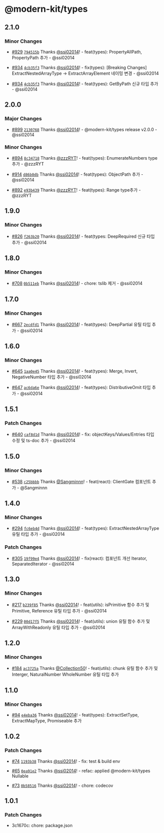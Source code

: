 # @modern-kit/types

## 2.1.0

### Minor Changes

- [#929](https://github.com/modern-agile-team/modern-kit/pull/929) [`794515b`](https://github.com/modern-agile-team/modern-kit/commit/794515ba521f04f79e99756b566ee427756f9eac) Thanks [@ssi02014](https://github.com/ssi02014)! - feat(types): PropertyAllPath, PropertyPath 추가 - @ssi02014

- [#934](https://github.com/modern-agile-team/modern-kit/pull/934) [`4cb35f3`](https://github.com/modern-agile-team/modern-kit/commit/4cb35f3d7a328f70129893f1c0fb9e5c58835d03) Thanks [@ssi02014](https://github.com/ssi02014)! - fix(types): [Breaking Changes] ExtractNestedArrayType -> ExtractArrayElement 네이밍 변경 - @ssi02014

- [#934](https://github.com/modern-agile-team/modern-kit/pull/934) [`4cb35f3`](https://github.com/modern-agile-team/modern-kit/commit/4cb35f3d7a328f70129893f1c0fb9e5c58835d03) Thanks [@ssi02014](https://github.com/ssi02014)! - feat(types): GetByPath 신규 타입 추가 - @ssi02014

## 2.0.0

### Major Changes

- [#899](https://github.com/modern-agile-team/modern-kit/pull/899) [`2130768`](https://github.com/modern-agile-team/modern-kit/commit/21307681a51bfdf1ed25daf2c8e9ca117fe0138c) Thanks [@ssi02014](https://github.com/ssi02014)! - @modern-kit/types release v2.0.0 - @ssi02014

### Minor Changes

- [#894](https://github.com/modern-agile-team/modern-kit/pull/894) [`8c34718`](https://github.com/modern-agile-team/modern-kit/commit/8c34718051c83379328e29c7f6131c45fff3b919) Thanks [@zzzRYT](https://github.com/zzzRYT)! - feat(types): EnumerateNumbers type추가 - @zzzRYT

- [#914](https://github.com/modern-agile-team/modern-kit/pull/914) [`d86b0db`](https://github.com/modern-agile-team/modern-kit/commit/d86b0db45b4bfb796529600217127256e0e0f0c5) Thanks [@ssi02014](https://github.com/ssi02014)! - feat(types): ObjectPath 추가 - @ssi02014

- [#892](https://github.com/modern-agile-team/modern-kit/pull/892) [`e93b439`](https://github.com/modern-agile-team/modern-kit/commit/e93b439c964b6725da02f4197d2bf926b6b74e39) Thanks [@zzzRYT](https://github.com/zzzRYT)! - feat(types): Range type추가 - @zzzRYT

## 1.9.0

### Minor Changes

- [#826](https://github.com/modern-agile-team/modern-kit/pull/826) [`f263b20`](https://github.com/modern-agile-team/modern-kit/commit/f263b207b3153b1961ee6ede81a183c14523f3d7) Thanks [@ssi02014](https://github.com/ssi02014)! - feat(types: DeepRequired 신규 타입 추가 - @ssi02014

## 1.8.0

### Minor Changes

- [#708](https://github.com/modern-agile-team/modern-kit/pull/708) [`0b511eb`](https://github.com/modern-agile-team/modern-kit/commit/0b511eb8ac756964e8e636d567c368b1348c12ba) Thanks [@ssi02014](https://github.com/ssi02014)! - chore: tslib 제거 - @ssi02014

## 1.7.0

### Minor Changes

- [#667](https://github.com/modern-agile-team/modern-kit/pull/667) [`2ecdfd1`](https://github.com/modern-agile-team/modern-kit/commit/2ecdfd11297cbb35941760a52c1201424e51af6c) Thanks [@ssi02014](https://github.com/ssi02014)! - feat(types): DeepPartial 유틸 타입 추가 - @ssi02014

## 1.6.0

### Minor Changes

- [#645](https://github.com/modern-agile-team/modern-kit/pull/645) [`1aa0e45`](https://github.com/modern-agile-team/modern-kit/commit/1aa0e4528cc4feec43312c31555173869096f1a2) Thanks [@ssi02014](https://github.com/ssi02014)! - feat(types): Merge, Invert, NegativeNumber 타입 추가 - @ssi02014

- [#647](https://github.com/modern-agile-team/modern-kit/pull/647) [`ac6da6e`](https://github.com/modern-agile-team/modern-kit/commit/ac6da6e074a9f18dc9136cf156e257d57be17d6b) Thanks [@ssi02014](https://github.com/ssi02014)! - feat(types): DistributiveOmit 타입 추가 - @ssi02014

## 1.5.1

### Patch Changes

- [#640](https://github.com/modern-agile-team/modern-kit/pull/640) [`caf8d1d`](https://github.com/modern-agile-team/modern-kit/commit/caf8d1db4b7844fe50f928296fb47974ad821ebd) Thanks [@ssi02014](https://github.com/ssi02014)! - fix: objectKeys/Values/Entries 타입 수정 및 ts-doc 추가 - @ssi02014

## 1.5.0

### Minor Changes

- [#538](https://github.com/modern-agile-team/modern-kit/pull/538) [`c25bbbb`](https://github.com/modern-agile-team/modern-kit/commit/c25bbbbb90de673002b81a658347eed23c18c63e) Thanks [@Sangminnn](https://github.com/Sangminnn)! - feat(react): ClientGate 컴포넌트 추가 - @Sangminnn

## 1.4.0

### Minor Changes

- [#294](https://github.com/modern-agile-team/modern-kit/pull/294) [`fc6eb4d`](https://github.com/modern-agile-team/modern-kit/commit/fc6eb4df8c818fe5e9ae23158887bd9506459998) Thanks [@ssi02014](https://github.com/ssi02014)! - feat(types): ExtractNestedArrayType 유틸 타입 추가 - @ssi02014

### Patch Changes

- [#305](https://github.com/modern-agile-team/modern-kit/pull/305) [`19f99e4`](https://github.com/modern-agile-team/modern-kit/commit/19f99e49ff80814d6131e279bb80b94d39f0a51b) Thanks [@ssi02014](https://github.com/ssi02014)! - fix(react): 컴포넌트 개선 Iterator, SeparatedIterator - @ssi02014

## 1.3.0

### Minor Changes

- [#217](https://github.com/modern-agile-team/modern-kit/pull/217) [`b239f85`](https://github.com/modern-agile-team/modern-kit/commit/b239f85ab91f78b5e032390ecc74feb2e430b6bc) Thanks [@ssi02014](https://github.com/ssi02014)! - feat(utils): isPrimitive 함수 추가 및 Primitive, Reference 유틸 타입 추가 - @ssi02014

- [#229](https://github.com/modern-agile-team/modern-kit/pull/229) [`00d17f5`](https://github.com/modern-agile-team/modern-kit/commit/00d17f50ed612363097ab985ec029078fd4eb1b9) Thanks [@ssi02014](https://github.com/ssi02014)! - feat(utils): union 유틸 함수 추가 및 ArrayWithReadonly 유틸 타입 추가 - @ssi02014

## 1.2.0

### Minor Changes

- [#184](https://github.com/modern-agile-team/modern-kit/pull/184) [`ac3725a`](https://github.com/modern-agile-team/modern-kit/commit/ac3725a0fe2f1263b7e13590be2d0e4f81f223e9) Thanks [@Collection50](https://github.com/Collection50)! - feat(utils): chunk 유틸 함수 추가 및 Interger, NaturalNumber WholeNumber 유틸 타입 추가

## 1.1.0

### Minor Changes

- [#94](https://github.com/modern-agile-team/modern-kit/pull/94) [`e4eba36`](https://github.com/modern-agile-team/modern-kit/commit/e4eba3614b0da148cd5f6aa1130e1be5f5cedd58) Thanks [@ssi02014](https://github.com/ssi02014)! - feat(types): ExtractSetType, ExtractMapType, Promiseable 추가

## 1.0.2

### Patch Changes

- [#74](https://github.com/modern-agile-team/modern-kit/pull/74) [`1193b38`](https://github.com/modern-agile-team/modern-kit/commit/1193b3872763dba0c35a2f4d5b0d43761ea9a4c7) Thanks [@ssi02014](https://github.com/ssi02014)! - fix: test & build env

- [#65](https://github.com/modern-agile-team/modern-kit/pull/65) [`0ea91e2`](https://github.com/modern-agile-team/modern-kit/commit/0ea91e2cd99e21e032d7092bc4457aad8c73d240) Thanks [@ssi02014](https://github.com/ssi02014)! - refac: applied @modern-kit/types Nullable

- [#73](https://github.com/modern-agile-team/modern-kit/pull/73) [`0b58516`](https://github.com/modern-agile-team/modern-kit/commit/0b58516082cacd99eb738559ef955acd655142f6) Thanks [@ssi02014](https://github.com/ssi02014)! - chore: codecov

## 1.0.1

### Patch Changes

- 3c1670c: chore: package.json
